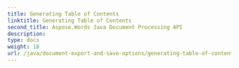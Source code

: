 ```yaml
---
title: Generating Table of Contents
linktitle: Generating Table of Contents
second_title: Aspose.Words Java Document Processing API
description: 
type: docs
weight: 18
url: /java/document-export-and-save-options/generating-table-of-contents/
---
```

